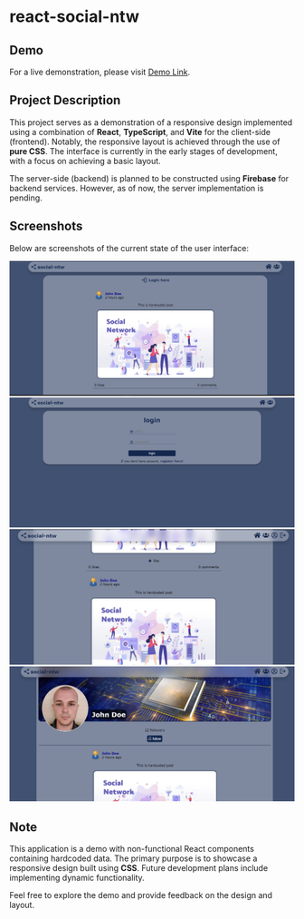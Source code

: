 # react-social-ntw

## Demo

For a live demonstration, please visit [Demo Link](https://storied-crepe-79ea5e.netlify.app/).

## Project Description

This project serves as a demonstration of a responsive design implemented using a combination of **React**, **TypeScript**, and **Vite** for the client-side (frontend). Notably, the responsive layout is achieved through the use of **pure CSS**. The interface is currently in the early stages of development, with a focus on achieving a basic layout.

The server-side (backend) is planned to be constructed using **Firebase** for backend services. However, as of now, the server implementation is pending.

## Screenshots

Below are screenshots of the current state of the user interface:

![home](readmeAssets/homeNotLogged.JPG)
![login](readmeAssets/login.JPG)
![home](readmeAssets/homeLogged.JPG)
![profile](readmeAssets/profile.JPG)

## Note

This application is a demo with non-functional React components containing hardcoded data. The primary purpose is to showcase a responsive design built using **CSS**. Future development plans include implementing dynamic functionality.

Feel free to explore the demo and provide feedback on the design and layout.